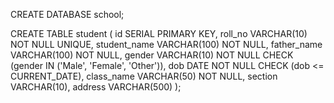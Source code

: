 CREATE DATABASE school;

CREATE TABLE student (
    id SERIAL PRIMARY KEY,
    roll_no VARCHAR(10) NOT NULL UNIQUE,
    student_name VARCHAR(100) NOT NULL,
    father_name VARCHAR(100) NOT NULL,
    gender VARCHAR(10) NOT NULL CHECK (gender IN ('Male', 'Female', 'Other')),
    dob DATE NOT NULL CHECK (dob <= CURRENT_DATE),
    class_name VARCHAR(50) NOT NULL,
    section VARCHAR(10),
    address VARCHAR(500)
);
